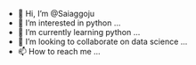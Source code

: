 - 👋 Hi, I’m @Saiaggoju
- 👀 I’m interested in python ...
- 🌱 I’m currently learning python ...
- 💞️ I’m looking to collaborate on data science ...
- 📫 How to reach me  ...


<!---
Saiaggoju/Saiaggoju is a ✨ special ✨ repository because its `README.md` (this file) appears on your GitHub profile.
You can click the Preview link to take a look at your changes.
--->

